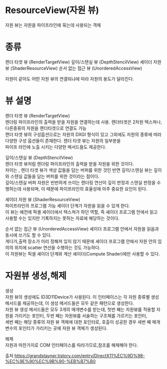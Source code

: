 ResourceView(자원 뷰)
==========================
자원 뷰는 자원을 파이프라인에 묶는데 사용되는 객체  



종류
========================

렌더 타겟 뷰 (RenderTargetView)
깊이/스텐실 뷰 (DepthStencilView)
셰이더 자원 뷰 (ShaderResourceView)
순서 없는 접근 뷰 (UnorderedAccessView)

자원이 같아도 어떤 자원 뷰의 연결되냐에 따라 자원의 용도가 달라진다.


뷰 설명
=================

렌더 타겟 뷰 (RenderTargetView)  
렌더링 파이프라인의 출력을 받을 자원을 연결하는데 사용. 렌더타겟은 2차원 텍스쳐나,다른종류의 자원을 랜더타겟으로 연결도 가능  
랜더 타겟 뷰의 구성옵션으로는 자원의 DXGI 형식이 있고 그외에도 자원의 종류에 따라 다양한 구성 옵션들이 존재한다. 렌더 타겟 뷰는 자원의 일부분을  
파이프 라인에 노출 시키는 다양한 메서드들도 제공한다.  
  
깊이/스텐실 뷰 (DepthStencilView)  
렌더 타겟 뷰처럼 렌더링 파이프라인의 출력을 받을 자원을 위한 것이다.  
차이는 , 렌더 타겟 뷰가 색상 값들을 담는 버퍼를 위한 것인 반면 깊이/스텐실 뷰는 깊이와 스텐실 값들을 담는 버퍼를 위한 것이라는 점이다.  
깊이/스텐실 버퍼 자원은 빈번하게 쓰이는 렌더링 연산이 깊이 판정과 스텐실 판정을 수행하는데 사용되며, 이 때문에 파이프라인의 효율성에 아주 중요한 요인이 된다.  
  
셰이더 자원 뷰 (ShaderResourceView)  
파이프라인의 프로그램 가능 셰이더 단계가 자원을 읽을 수 있게 한다.  
이 뷰는 예전에 픽셸 셰이더에서 텍스쳐가 하던 역할, 즉 셰이더 프로그램 안에서 읽고 사용할 수는 있지만 기록하지는 못하는 자료에 해당하는 것이다.  
  
순서 없는 접근 뷰 (UnorderedAccessView)
셰이더 프로그램 안에서 자원을 읽음과 동시에 쓰기도 할 수 있다.  
게다가,출력 장소가 미리 정해져 있지 않기 때문에 셰이더 프로그램 안에서 자원 안의 임의의 위치에 scatter 연산을 수행하는 것도 가능하다.  
이 자원뷰는 픽셀 셰이더 단계와 계산 셰이더(Compute Shader)에만 사용할 수 있다.  
 
 
 자원뷰 생성,해제
 ============
 
생성  
자원 뷰의 생성에도 ID3D11Device가 사용된다. 이 인터페이스는 각 자원 종류별 생성 메서드를 제공하는데, 이 생성 메서드들은 모두 같은 패턴으로 생성한다.  
자원 뷰 생성 메서드들은 모두 3개의 매개변수를 받는데, 첫번 째는 자원뷰를 적용할 자원을 가리키는 포인터, 두번 째는 자원뷰를 서술하는 구조체를 가르키는 포인터,  
세번 째는 해당 종류의 자원 뷰 객체에 대한 포인터로, 호출이 성공한 경우 세번 째 매개변수의 포인터가 가리키는 곳에 자원 뷰 객체가 생성된다.  
   
해제  
자원과 마찬가지로 COM 인터페이스를 따라가므로,참조를 해제해야 한다.



출처
https://grandstayner.tistory.com/entry/DirectX11%EC%9D%98-%EC%9E%90%EC%9B%90-%EB%B7%B0
